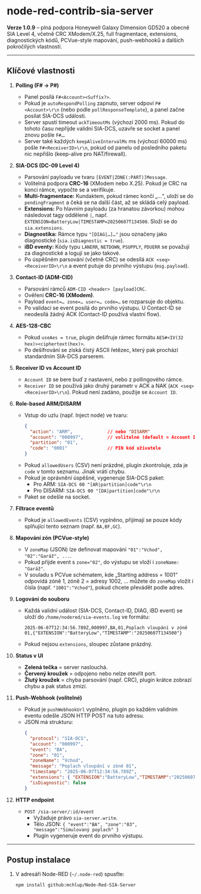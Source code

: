 # node-red-contrib-sia-server

**Verze 1.0.9** – plná podpora Honeywell Galaxy Dimension GD520 a obecně SIA Level 4, včetně CRC XModem/X.25, full fragmentace, extensions, diagnostických kódů, PCVue-style mapování, push-webhooků a dalších pokročilých vlastností.

---

## Klíčové vlastnosti

1. **Polling (F# → P#)**
   - Panel posílá `F#<Account><Suffix?>`.  
   - Pokud je `autoRespondPolling` zapnuto, server odpoví `P#<Account>\r\n` (nebo podle `pollResponseTemplate`), a panel začne posílat SIA-DCS události.  
   - Server spustí timeout `ackTimeoutMs` (výchozí 2000 ms). Pokud do tohoto času nepřijde validní SIA-DCS, uzavře se socket a panel znovu pošle `F#…`.  
   - Server také každých `keepAliveIntervalMs` ms (výchozí 60000 ms) pošle `F#<ReceiverID>\r\n`, pokud od panelu od posledního paketu nic nepřišlo (keep-alive pro NAT/firewall).

2. **SIA-DCS (DC-09 Level 4)**
   - Parsování payloadu ve tvaru `[EVENT|ZONE(:PART)]Message`.  
   - Volitelná podpora **CRC-16** (XModem nebo X.25). Pokud je CRC na konci rámce, vypočte se a verifikuje.  
   - **Multi-fragmentace:** Kundaktem, pokud rámec končí „...“, uloží se do `pendingFragment` a čeká se na další část, až se skládá celý payload.  
   - **Extensions:** Po hlavním payloadu (za hranatou závorkou) mohou následovat tagy oddělené `|`, např. `EXTENSION=BatteryLow|TIMESTAMP=20250607T134500`. Složí se do `sia.extensions`.  
   - **Diagnostika:** Rámce typu `"[DIAG|…]…"` jsou označeny jako diagnostické (`sia.isDiagnostic = true`).  
   - **iBD eventy:** Kódy typu `LANERR`, `NETDOWN`, `PSUPPLY`, `PDUERR` se považují za diagnostické a logují se jako takové.  
   - Po úspěšném parsování (včetně CRC) se odesílá `ACK <seq> <ReceiverID>\r\n` a event putuje do prvního výstupu (`msg.payload`).

3. **Contact-ID (ADM-CID)**
   - Parsování rámců `ADM-CID <header> [payload]CRC`.  
   - Ověření **CRC-16 (XModem)**.  
   - Payload `event=… zone=… user=… code=…` se rozparsuje do objektu.  
   - Po validaci se event posílá do prvního výstupu. U Contact-ID se neodesílá žádný ACK (Contact-ID používá vlastní flow).

4. **AES-128-CBC**
   - Pokud `useAes = true`, plugin dešifruje rámec formátu `AES#<IV(32 hex)><ciphertext(hex)>`.  
   - Po dešifrování se získá čistý ASCII řetězec, který pak prochází standardním SIA-DCS parserem.

5. **Receiver ID vs Account ID**
   - `Account ID` se bere buď z nastavení, nebo z pollingového rámce.  
   - `Receiver ID` se používá jako druhý parametr v ACK a NAK (`ACK <seq> <ReceiverID>\r\n`). Pokud není zadáno, použije se `Account ID`.

6. **Role-based ARM/DISARM**
   - Vstup do uzlu (např. Inject node) ve tvaru:
     ```json
     {
       "action": "ARM",             // nebo "DISARM"
       "account": "000997",         // volitelné (default = Account ID)
       "partition": "01",
       "code": "0001"               // PIN kód uživatele
     }
     ```
   - Pokud `allowedUsers` (CSV) není prázdné, plugin zkontroluje, zda je `code` v tomto seznamu. Jinak vrátí chybu.  
   - Pokud je oprávnění úspěšné, vygeneruje SIA-DCS paket:
     - Pro ARM: `SIA-DCS 00 "[AR|partition]code"\r\n`
     - Pro DISARM: `SIA-DCS 00 "[DA|partition]code"\r\n`
   - Paket se odešle na socket.

7. **Filtrace eventů**
   - Pokud je `allowedEvents` (CSV) vyplněno, přijímají se pouze kódy splňující tento seznam (např. `BA,BF,GC`).

8. **Mapování zón (PCVue-style)**
   - V `zoneMap` (JSON) lze definovat mapování `"01":"Vchod", "02":"Garáž", ...`.  
   - Pokud přijde event s `zone="02"`, do výstupu se vloží i `zoneName: "Garáž"`.  
   - V souladu s PCVue schématem, kde „Starting address = 1001“ odpovídá zóně 1, zóně 2 = adresy 1002, … můžete do `zoneMap` vložit i čísla (např. `"1001":"Vchod"`), pokud chcete převádět podle adres.

9. **Logování do souboru**
   - Každá validní událost (SIA-DCS, Contact-ID, DIAG, iBD event) se uloží do `/home/nodered/sia-events.log` ve formátu:
     ```
     2025-06-07T12:34:56.789Z,000997,BA,01,Poplach vloupání v zóně 01,{"EXTENSION":"BatteryLow","TIMESTAMP":"20250607T134500"}
     ```
   - Pokud nejsou `extensions`, sloupec zůstane prázdný.

10. **Status v UI**
    - **Zelená tečka** = server naslouchá.  
    - **Červený kroužek** = odpojeno nebo nelze otevřít port.  
    - **Žlutý kroužek** = chyba parsování (např. CRC), plugin krátce zobrazí chybu a pak status zmizí.

11. **Push-Webhook (volitelné)**
    - Pokud je `pushWebhookUrl` vyplněno, plugin po každém validním eventu odešle JSON HTTP POST na tuto adresu.
    - JSON má strukturu:
      ```json
      {
        "protocol": "SIA-DCS",
        "account": "000997",
        "event": "BA",
        "zone": "01",
        "zoneName": "Vchod",
        "message": "Poplach vloupání v zóně 01",
        "timestamp": "2025-06-07T12:34:56.789Z",
        "extensions": { "EXTENSION":"BatteryLow","TIMESTAMP":"20250607T134500" },
        "isDiagnostic": false
      }
      ```

12. **HTTP endpoint**
    - `POST /sia-server/:id/event`  
      - Vyžaduje právo `sia-server.write`.  
      - Tělo JSON: `{ "event":"BA", "zone":"03", "message":"Simulovaný poplach" }`  
      - Plugin vygeneruje event do prvního výstupu.  

---

## Postup instalace

1. V adresáři Node-RED (`~/.node-red`) spusťte:
   ```bash
   npm install github:mchlup/Node-Red-SIA-Server
